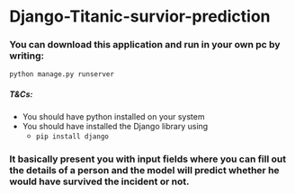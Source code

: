 # Django-Titanic-survior-prediction

### You can download this application and run in your own pc by writing:
<code>python manage.py runserver</code>

##### T&Cs:
- You should have python installed on your system
- You should have installed the Django library using
  - <code>pip install django</code>

### It basically present you with input fields where you can fill out the details of a person and the model will predict whether he would have survived the incident or not.
